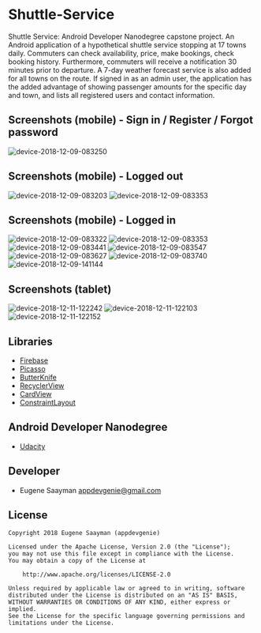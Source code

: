 # Shuttle-Service
Shuttle Service: Android Developer Nanodegree capstone project.
An Android application of a hypothetical shuttle service stopping at 17 towns daily. Commuters can check availability, price, make bookings, check booking history. Furthermore, commuters will receive a notification 30 minutes prior to departure. A 7-day weather forecast service is also added for all towns on the route.
If signed in as an admin user, the application has the added advantage of showing passenger amounts for the specific day and town, and lists all registered users and contact information.

## Screenshots (mobile) - Sign in / Register / Forgot password

![device-2018-12-09-083250](https://user-images.githubusercontent.com/39134030/49697334-c0b14080-fbbe-11e8-8bd3-fc6aeec2b836.png)

## Screenshots (mobile) - Logged out

![device-2018-12-09-083203](https://user-images.githubusercontent.com/39134030/49697331-c0b14080-fbbe-11e8-9631-91cc86a3b72b.png)
![device-2018-12-09-083353](https://user-images.githubusercontent.com/39134030/49697337-c149d700-fbbe-11e8-8c66-fb2dbcf17380.png)

## Screenshots (mobile) - Logged in

![device-2018-12-09-083322](https://user-images.githubusercontent.com/39134030/49697335-c149d700-fbbe-11e8-8df4-9d88bf2405bb.png)
![device-2018-12-09-083353](https://user-images.githubusercontent.com/39134030/49697337-c149d700-fbbe-11e8-8c66-fb2dbcf17380.png)
![device-2018-12-09-083441](https://user-images.githubusercontent.com/39134030/49697338-c1e26d80-fbbe-11e8-8403-5f0896ac883e.png)
![device-2018-12-09-083547](https://user-images.githubusercontent.com/39134030/49697339-c27b0400-fbbe-11e8-8bb1-397a16a24b59.png)
![device-2018-12-09-083627](https://user-images.githubusercontent.com/39134030/49697340-c3139a80-fbbe-11e8-836a-43d31a87f07d.png)
![device-2018-12-09-083740](https://user-images.githubusercontent.com/39134030/49697341-c444c780-fbbe-11e8-9017-78f7f205457f.png)
![device-2018-12-09-141144](https://user-images.githubusercontent.com/39134030/49697343-c575f480-fbbe-11e8-8ac5-8f9f3b122203.png)

## Screenshots (tablet)

![device-2018-12-11-122242](https://user-images.githubusercontent.com/39134030/49794519-7061ec00-fd40-11e8-86d1-487a46c0fcf4.png)
![device-2018-12-11-122103](https://user-images.githubusercontent.com/39134030/49794521-70fa8280-fd40-11e8-914c-f3d46cd5570a.png)
![device-2018-12-11-122152](https://user-images.githubusercontent.com/39134030/49794523-70fa8280-fd40-11e8-95a9-ffcf4a27e1d5.png)

## Libraries

* [Firebase](https://firebase.google.com/docs/android/setup)
* [Picasso](http://square.github.io/picasso/)
* [ButterKnife](https://github.com/JakeWharton/butterknife)
* [RecyclerView](https://developer.android.com/guide/topics/ui/layout/recyclerview)
* [CardView](https://developer.android.com/guide/topics/ui/layout/cardview)
* [ConstraintLayout](https://developer.android.com/reference/android/support/constraint/ConstraintLayout)

## Android Developer Nanodegree

* [Udacity](https://www.udacity.com/course/android-developer-nanodegree--nd801)

## Developer

* Eugene Saayman appdevgenie@gmail.com

## License

    Copyright 2018 Eugene Saayman (appdevgenie)

    Licensed under the Apache License, Version 2.0 (the "License");
    you may not use this file except in compliance with the License.
    You may obtain a copy of the License at

        http://www.apache.org/licenses/LICENSE-2.0

    Unless required by applicable law or agreed to in writing, software
    distributed under the License is distributed on an "AS IS" BASIS,
    WITHOUT WARRANTIES OR CONDITIONS OF ANY KIND, either express or implied.
    See the License for the specific language governing permissions and
    limitations under the License.
